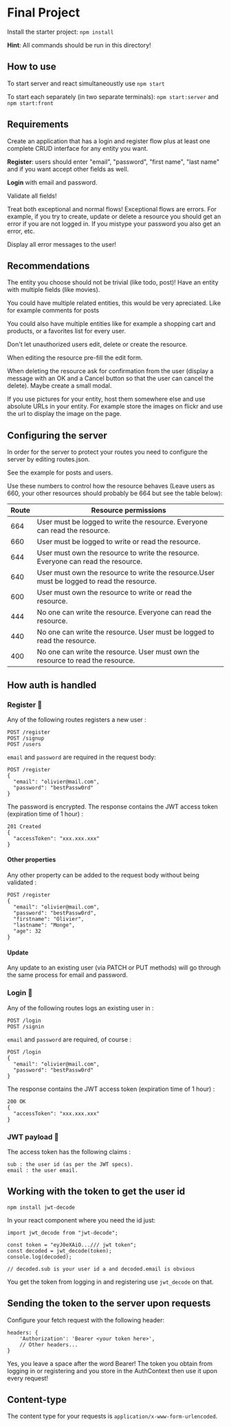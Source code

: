 # Final Project

Install the starter project: `npm install`

**Hint**: All commands should be run in this directory!

## How to use

To start server and react simultaneoustly use
`npm start`

To start each separately (in two separate terminals): `npm start:server` and `npm start:front`

## Requirements

Create an application that has a login and register flow plus at least one complete CRUD interface for any entity you want.

**Register**: users should enter "email", "password", "first name", "last name" and if you want accept other fields as well.

**Login** with email and password.

Validate all fields!

Treat both exceptional and normal flows! Exceptional flows are errors. For example, if you try to create, update or delete a resource you should get an error if you are not logged in. If you mistype your password you also get an error, etc.

Display all error messages to the user!

## Recommendations

The entity you choose should not be trivial (like todo, post)! Have an entity with multiple fields (like movies).

You could have multiple related entities, this would be very apreciated. Like for example comments for posts

You could also have multiple entities like for example a shopping cart and products, or a favorites list for every user.

Don't let unauthorized users edit, delete or create the resource.

When editing the resource pre-fill the edit form.

When deleting the resource ask for confirmation from the user (display a message with an OK and a Cancel button so that the user can cancel the delete). Maybe create a small modal.

If you use pictures for your entity, host them somewhere else and use absolute URLs in your entity. For example store the images on flickr and use the url to display the image on the page.

## Configuring the server

In order for the server to protect your routes you need to configure the server by editing routes.json.

See the example for posts and users.

Use these numbers to control how the resource behaves (Leave users as 660, your other resources should probably be 664 but see the table below):

| Route | Resource permissions                                                                       |
| ----- | ------------------------------------------------------------------------------------------ |
| 664   | User must be logged to write the resource. Everyone can read the resource.                 |
| 660   | User must be logged to write or read the resource.                                         |
| 644   | User must own the resource to write the resource. Everyone can read the resource.          |
| 640   | User must own the resource to write the resource.User must be logged to read the resource. |
| 600   | User must own the resource to write or read the resource.                                  |
| 444   | No one can write the resource. Everyone can read the resource.                             |
| 440   | No one can write the resource. User must be logged to read the resource.                   |
| 400   | No one can write the resource. User must own the resource to read the resource.            |

## How auth is handled

### Register 👥

Any of the following routes registers a new user :

```
POST /register
POST /signup
POST /users
```

`email` and `password` are required in the request body:

```
POST /register
{
  "email": "olivier@mail.com",
  "password": "bestPassw0rd"
}
```

The password is encrypted. The response contains the JWT access token (expiration time of 1 hour) :

```
201 Created
{
  "accessToken": "xxx.xxx.xxx"
}
```

#### Other properties

Any other property can be added to the request body without being validated :

```
POST /register
{
  "email": "olivier@mail.com",
  "password": "bestPassw0rd",
  "firstname": "Olivier",
  "lastname": "Monge",
  "age": 32
}
```

#### Update

Any update to an existing user (via PATCH or PUT methods) will go through the same process for email and password.

### Login 🛂

Any of the following routes logs an existing user in :

```
POST /login
POST /signin
```

`email` and `password` are required, of course :

```
POST /login
{
  "email": "olivier@mail.com",
  "password": "bestPassw0rd"
}
```

The response contains the JWT access token (expiration time of 1 hour) :

```
200 OK
{
  "accessToken": "xxx.xxx.xxx"
}
```

### JWT payload 📇

The access token has the following claims :

```
sub : the user id (as per the JWT specs).
email : the user email.
```

## Working with the token to get the user id

`npm install jwt-decode`

In your react component where you need the id just:

```
import jwt_decode from "jwt-decode";

const token = "eyJ0eXAiO.../// jwt token";
const decoded = jwt_decode(token);
console.log(decoded);

// decoded.sub is your user id a and decoded.email is obvious
```

You get the token from logging in and registering use `jwt_decode` on that.

## Sending the token to the server upon requests

Configure your fetch request with the following header:

```
headers: {
    'Authorization': 'Bearer <your token here>',
    // Other headers...
}
```

Yes, you leave a space after the word Bearer! The token you obtain from logging in or registering and you store in the AuthContext then use it upon every request!

## Content-type

The content type for your requests is `application/x-www-form-urlencoded`.
